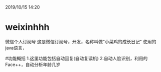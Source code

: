 2019/10/15 14:20
# weixinhhh
微信个人订阅号
这是微信订阅号，开发，名称叫做"小菜鸡的成长日记"
使用的java语言，

#功能概括
1.这里功能包括自动回复(自动复读机)
2.自动人脸识别，利用的Face++，自动分析年龄几岁
